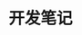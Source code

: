 # 开发笔记

[1]: https://github.com/zhedream/notes/blob/master/start.md	"start"
[2]: https://github.com/zhedream/notes/blob/master/angular.md	"angular"
[3]: https://github.com/zhedream/notes/blob/master/ams.md	"ams"

